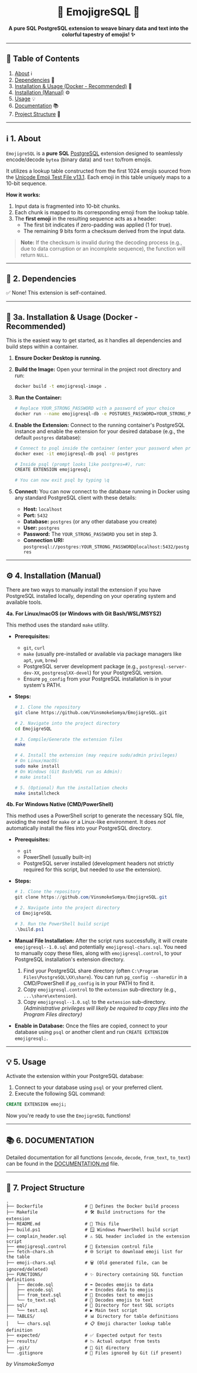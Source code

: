 <h1 align="center" id="top">🐘 EmojigreSQL 🐘</h1>

<p align="center">
  <strong>A pure SQL PostgreSQL extension to weave binary data and text into the colorful tapestry of emojis! ✨</strong>
</p>

---

## 📜 Table of Contents

1.  [About](#about) ℹ️
2.  [Dependencies](#dependencies) 🔗
3.  [Installation & Usage (Docker - Recommended)](#installation-docker) 🐳
4.  [Installation (Manual)](#installation-manual) ⚙️
5.  [Usage](#usage) 💡
6.  [Documentation](#documentation) 📚
7.  [Project Structure](#file-structure) 📁

---

<h2 id="about">ℹ️ 1. About</h2>

`EmojigreSQL` is a **pure SQL** [PostgreSQL](https://www.postgresql.org/) extension designed to seamlessly encode/decode `bytea` (binary data) and `text` to/from emojis.

It utilizes a lookup table constructed from the first 1024 emojis sourced from the [Unicode Emoji Test File v13.1](https://unicode.org/Public/emoji/13.1/emoji-test.txt). Each emoji in this table uniquely maps to a 10-bit sequence.

**How it works:**
1.  Input data is fragmented into 10-bit chunks.
2.  Each chunk is mapped to its corresponding emoji from the lookup table.
3.  The **first emoji** in the resulting sequence acts as a header:
    *   The first bit indicates if zero-padding was applied (1 for true).
    *   The remaining 9 bits form a checksum derived from the input data.

> **Note:** If the checksum is invalid during the decoding process (e.g., due to data corruption or an incomplete sequence), the function will return `NULL`.

---

<h2 id="dependencies">🔗 2. Dependencies</h2>

✅ None! This extension is self-contained.

---

<h2 id="installation-docker">🐳 3a. Installation & Usage (Docker - Recommended)</h2>

This is the easiest way to get started, as it handles all dependencies and build steps within a container.

1.  **Ensure Docker Desktop is running.**

2.  **Build the Image:**
    Open your terminal in the project root directory and run:
    ```bash
    docker build -t emojigresql-image .
    ```

3.  **Run the Container:**
    ```bash
    # Replace YOUR_STRONG_PASSWORD with a password of your choice
    docker run --name emojigresql-db -e POSTGRES_PASSWORD=YOUR_STRONG_PASSWORD -p 5432:5432 -d emojigresql-image
    ```

4.  **Enable the Extension:**
    Connect to the running container's PostgreSQL instance and enable the extension for your desired database (e.g., the default `postgres` database):
    ```bash
    # Connect to psql inside the container (enter your password when prompted)
    docker exec -it emojigresql-db psql -U postgres

    # Inside psql (prompt looks like postgres=#), run:
    CREATE EXTENSION emojigresql;

    # You can now exit psql by typing \q
    ```

5.  **Connect:**
    You can now connect to the database running in Docker using any standard PostgreSQL client with these details:
    *   **Host:** `localhost`
    *   **Port:** `5432`
    *   **Database:** `postgres` (or any other database you create)
    *   **User:** `postgres`
    *   **Password:** The `YOUR_STRONG_PASSWORD` you set in step 3.
    *   **Connection URI:** `postgresql://postgres:YOUR_STRONG_PASSWORD@localhost:5432/postgres`

---

<h2 id="installation-manual">⚙️ 4. Installation (Manual)</h2>

There are two ways to manually install the extension if you have PostgreSQL installed locally, depending on your operating system and available tools.

**4a. For Linux/macOS (or Windows with Git Bash/WSL/MSYS2)**

This method uses the standard `make` utility.

*   **Prerequisites:**
    *   `git`, `curl`
    *   `make` (usually pre-installed or available via package managers like `apt`, `yum`, `brew`)
    *   PostgreSQL server development package (e.g., `postgresql-server-dev-XX`, `postgresqlXX-devel`) for your PostgreSQL version.
    *   Ensure `pg_config` from your PostgreSQL installation is in your system's PATH.

*   **Steps:**
    ```bash
    # 1. Clone the repository
    git clone https://github.com/VinsmokeSomya/EmojigreSQL.git

    # 2. Navigate into the project directory
    cd EmojigreSQL

    # 3. Compile/Generate the extension files
    make

    # 4. Install the extension (may require sudo/admin privileges)
    # On Linux/macOS:
    sudo make install
    # On Windows (Git Bash/WSL run as Admin):
    # make install

    # 5. (Optional) Run the installation checks
    make installcheck
    ```

**4b. For Windows Native (CMD/PowerShell)**

This method uses a PowerShell script to generate the necessary SQL file, avoiding the need for `make` or a Linux-like environment. It does *not* automatically install the files into your PostgreSQL directory.

*   **Prerequisites:**
    *   `git`
    *   PowerShell (usually built-in)
    *   PostgreSQL server installed (development headers not strictly required for this script, but needed to *use* the extension).

*   **Steps:**
    ```powershell
    # 1. Clone the repository
    git clone https://github.com/VinsmokeSomya/EmojigreSQL.git

    # 2. Navigate into the project directory
    cd EmojigreSQL

    # 3. Run the PowerShell build script
    .\build.ps1
    ```
*   **Manual File Installation:** After the script runs successfully, it will create `emojigresql--1.0.sql` and potentially `emojigresql-chars.sql`.
    You need to manually copy these files, along with `emojigresql.control`, to your PostgreSQL installation's extension directory.
    1.  Find your PostgreSQL share directory (often `C:\Program Files\PostgreSQL\XX\share`). You can run `pg_config --sharedir` in a CMD/PowerShell if `pg_config` is in your PATH to find it.
    2.  Copy `emojigresql.control` to the `extension` sub-directory (e.g., `...\share\extension`).
    3.  Copy `emojigresql--1.0.sql` to the `extension` sub-directory.
    *(Administrative privileges will likely be required to copy files into the Program Files directory)*

*   **Enable in Database:** Once the files are copied, connect to your database using `psql` or another client and run `CREATE EXTENSION emojigresql;`.

---

<h2 id="usage">💡 5. Usage</h2>

Activate the extension within your PostgreSQL database:

1.  Connect to your database using `psql` or your preferred client.
2.  Execute the following SQL command:

```sql
CREATE EXTENSION emoji;
```

Now you're ready to use the `EmojigreSQL` functions!

---

<h2 id="documentation">📚 6. DOCUMENTATION</h2>

Detailed documentation for all functions (`encode`, `decode`, `from_text`, `to_text`) can be found in the [DOCUMENTATION.md](./docs/DOCUMENTATION.md#4-api-reference-) file.

---

<h2 id="file-structure">📁 7. Project Structure</h2>

```
.
├── Dockerfile                # 🐳 Defines the Docker build process
├── Makefile                  # 🛠️ Build instructions for the extension
├── README.md                 # 📖 This file
├── build.ps1                 # 🪟 Windows PowerShell build script
├── complain_header.sql       # ⚠️ SQL header included in the extension script
├── emojigresql.control       # 🔩 Extension control file
├── fetch-chars.sh            # 🌐 Script to download emoji list for the table
├── emoji-chars.sql           # 🗑️ (Old generated file, can be ignored/deleted)
├── FUNCTIONS/                # ✨ Directory containing SQL function definitions
│   ├── decode.sql            # ➡️ Decodes emojis to data
│   ├── encode.sql            # ⬅️ Encodes data to emojis
│   ├── from_text.sql         # 📝 Encodes text to emojis
│   └── to_text.sql           # 📖 Decodes emojis to text
├── sql/                      # 🧪 Directory for test SQL scripts
│   └── test.sql              # ▶️ Main test script
├── TABLES/                   # 📊 Directory for table definitions
│   └── chars.sql             # 📋 Emoji character lookup table definition
├── expected/                 # ✅ Expected output for tests
├── results/                  # 📉 Actual output from tests
├── .git/                     # 📁 Git directory
└── .gitignore                # 🙈 Files ignored by Git (if present)
```

*by VinsmokeSomya*